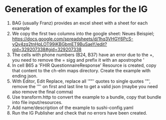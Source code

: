 # Generation of examples for the IG

1. BAG (usually Franz) provides an excel sheet with a sheet for each example
2. We copy the first two columns into the google sheet: Neues Beispiel;
   https://docs.google.com/spreadsheets/d/1hq3VHGY6PcS-yQy4zq2tnHpLOT99iKBGbmET9BuSaeY/edit?gid=329207338#gid=329207338
3. The cells with phone numbers (B24, B37) have an error due to the +, you need to remove the = sigg and prefix it with an apostrophe '
4. In cell B65 a 'FHIR QuestionnaireResponse' Resource is created, copy that content
to the ch-elm maps directory. Create the example with ending json.
6. With Editor, Edit Replace, replace all '""' quotes to single quotes '"', remove the '"' on first and last line to get a valid json (maybe you need also remove the final comma)
7. Use transform.http to convert the example to a bundle, copy that bundle into file input/resources.
8. Add name/description of the example to sushi-config.yaml
9. Run the IG Publisher and check that no errors have been created.